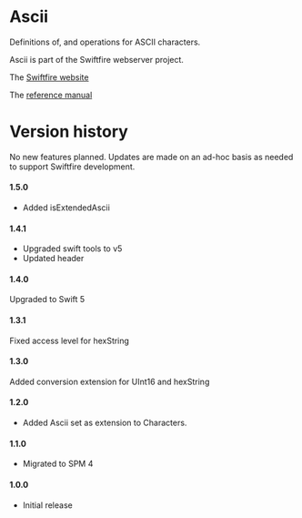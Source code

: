 # Ascii

Definitions of, and operations for ASCII characters.

Ascii is part of the Swiftfire webserver project.

The [Swiftfire website](http://swiftfire.nl)

The [reference manual](http://swiftfire.nl/projects/ascii/reference/index.html)

# Version history

No new features planned. Updates are made on an ad-hoc basis as needed to support Swiftfire development.

#### 1.5.0

- Added isExtendedAscii

#### 1.4.1

- Upgraded swift tools to v5
- Updated header

#### 1.4.0

Upgraded to Swift 5

#### 1.3.1

Fixed access level for hexString

#### 1.3.0

Added conversion extension for UInt16 and hexString

#### 1.2.0

- Added Ascii set as extension to Characters.

#### 1.1.0

- Migrated to SPM 4

#### 1.0.0

- Initial release
